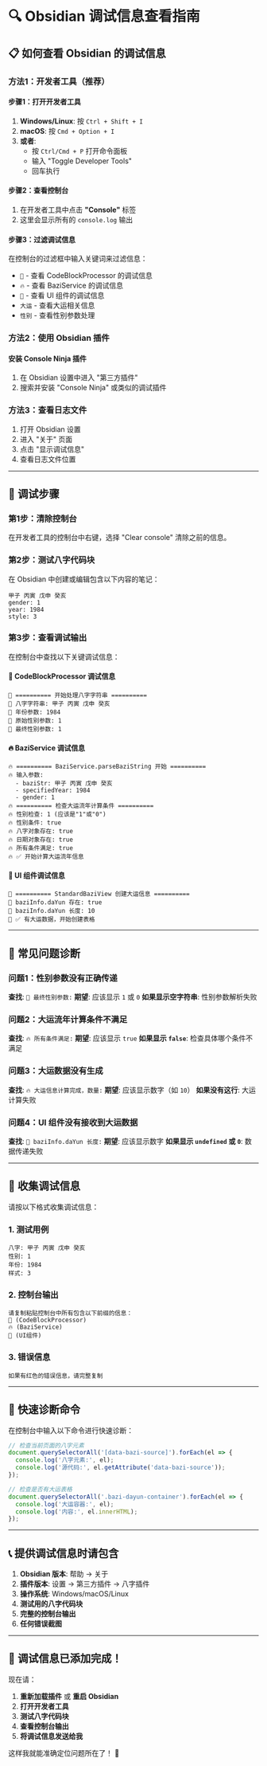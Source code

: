 # 🔍 Obsidian 调试信息查看指南

## 📋 **如何查看 Obsidian 的调试信息**

### **方法1：开发者工具（推荐）**

#### **步骤1：打开开发者工具**
1. **Windows/Linux**: 按 `Ctrl + Shift + I`
2. **macOS**: 按 `Cmd + Option + I`
3. **或者**: 
   - 按 `Ctrl/Cmd + P` 打开命令面板
   - 输入 "Toggle Developer Tools"
   - 回车执行

#### **步骤2：查看控制台**
1. 在开发者工具中点击 **"Console"** 标签
2. 这里会显示所有的 `console.log` 输出

#### **步骤3：过滤调试信息**
在控制台的过滤框中输入关键词来过滤信息：
- `🎴` - 查看 CodeBlockProcessor 的调试信息
- `🔥` - 查看 BaziService 的调试信息  
- `🎨` - 查看 UI 组件的调试信息
- `大运` - 查看大运相关信息
- `性别` - 查看性别参数处理

### **方法2：使用 Obsidian 插件**

#### **安装 Console Ninja 插件**
1. 在 Obsidian 设置中进入 "第三方插件"
2. 搜索并安装 "Console Ninja" 或类似的调试插件

### **方法3：查看日志文件**
1. 打开 Obsidian 设置
2. 进入 "关于" 页面
3. 点击 "显示调试信息"
4. 查看日志文件位置

---

## 🎯 **调试步骤**

### **第1步：清除控制台**
在开发者工具的控制台中右键，选择 "Clear console" 清除之前的信息。

### **第2步：测试八字代码块**
在 Obsidian 中创建或编辑包含以下内容的笔记：

```bazi
甲子 丙寅 戊申 癸亥
gender: 1
year: 1984
style: 3
```

### **第3步：查看调试输出**
在控制台中查找以下关键调试信息：

#### **🎴 CodeBlockProcessor 调试信息**
```
🎴 ========== 开始处理八字字符串 ==========
🎴 八字字符串: 甲子 丙寅 戊申 癸亥
🎴 年份参数: 1984
🎴 原始性别参数: 1
🎴 最终性别参数: 1
```

#### **🔥 BaziService 调试信息**
```
🔥 ========== BaziService.parseBaziString 开始 ==========
🔥 输入参数:
  - baziStr: 甲子 丙寅 戊申 癸亥
  - specifiedYear: 1984
  - gender: 1
🔥 ========== 检查大运流年计算条件 ==========
🔥 性别检查: 1 (应该是"1"或"0")
🔥 性别条件: true
🔥 八字对象存在: true
🔥 日期对象存在: true
🔥 所有条件满足: true
🔥 ✅ 开始计算大运流年信息
```

#### **🎨 UI 组件调试信息**
```
🎨 ========== StandardBaziView 创建大运信息 ==========
🎨 baziInfo.daYun 存在: true
🎨 baziInfo.daYun 长度: 10
🎨 ✅ 有大运数据，开始创建表格
```

---

## 🚨 **常见问题诊断**

### **问题1：性别参数没有正确传递**
**查找**: `🎴 最终性别参数:`
**期望**: 应该显示 `1` 或 `0`
**如果显示空字符串**: 性别参数解析失败

### **问题2：大运流年计算条件不满足**
**查找**: `🔥 所有条件满足:`
**期望**: 应该显示 `true`
**如果显示 `false`**: 检查具体哪个条件不满足

### **问题3：大运数据没有生成**
**查找**: `🔥 大运信息计算完成，数量:`
**期望**: 应该显示数字（如 `10`）
**如果没有这行**: 大运计算失败

### **问题4：UI 组件没有接收到大运数据**
**查找**: `🎨 baziInfo.daYun 长度:`
**期望**: 应该显示数字
**如果显示 `undefined` 或 `0`**: 数据传递失败

---

## 📝 **收集调试信息**

请按以下格式收集调试信息：

### **1. 测试用例**
```
八字: 甲子 丙寅 戊申 癸亥
性别: 1
年份: 1984
样式: 3
```

### **2. 控制台输出**
```
请复制粘贴控制台中所有包含以下前缀的信息：
🎴 (CodeBlockProcessor)
🔥 (BaziService)  
🎨 (UI组件)
```

### **3. 错误信息**
```
如果有红色的错误信息，请完整复制
```

---

## 🎯 **快速诊断命令**

在控制台中输入以下命令进行快速诊断：

```javascript
// 检查当前页面的八字元素
document.querySelectorAll('[data-bazi-source]').forEach(el => {
  console.log('八字元素:', el);
  console.log('源代码:', el.getAttribute('data-bazi-source'));
});

// 检查是否有大运表格
document.querySelectorAll('.bazi-dayun-container').forEach(el => {
  console.log('大运容器:', el);
  console.log('内容:', el.innerHTML);
});
```

---

## 📞 **提供调试信息时请包含**

1. **Obsidian 版本**: 帮助 → 关于
2. **插件版本**: 设置 → 第三方插件 → 八字插件
3. **操作系统**: Windows/macOS/Linux
4. **测试用的八字代码块**
5. **完整的控制台输出**
6. **任何错误截图**

---

## 🎊 **调试信息已添加完成！**

现在请：
1. **重新加载插件** 或 **重启 Obsidian**
2. **打开开发者工具**
3. **测试八字代码块**
4. **查看控制台输出**
5. **将调试信息发送给我**

这样我就能准确定位问题所在了！ 🚀
